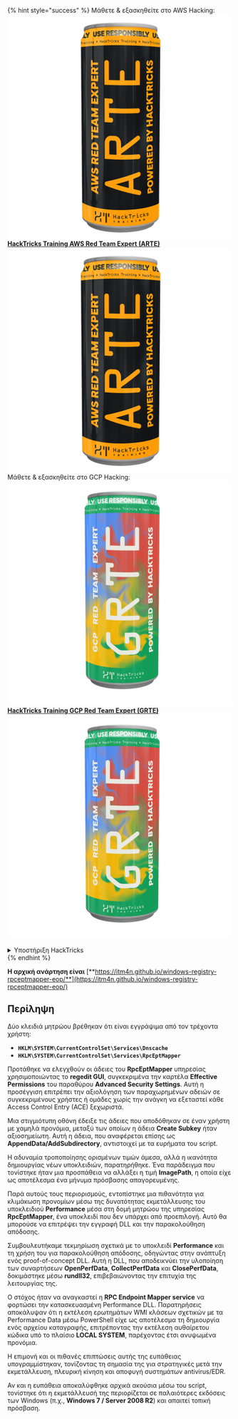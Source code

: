 {% hint style="success" %}
Μάθετε & εξασκηθείτε στο AWS Hacking:<img src="/.gitbook/assets/arte.png" alt="" data-size="line">[**HackTricks Training AWS Red Team Expert (ARTE)**](https://training.hacktricks.xyz/courses/arte)<img src="/.gitbook/assets/arte.png" alt="" data-size="line">\
Μάθετε & εξασκηθείτε στο GCP Hacking: <img src="/.gitbook/assets/grte.png" alt="" data-size="line">[**HackTricks Training GCP Red Team Expert (GRTE)**<img src="/.gitbook/assets/grte.png" alt="" data-size="line">](https://training.hacktricks.xyz/courses/grte)

<details>

<summary>Υποστήριξη HackTricks</summary>

* Ελέγξτε τα [**σχέδια συνδρομής**](https://github.com/sponsors/carlospolop)!
* **Εγγραφείτε στην** 💬 [**ομάδα Discord**](https://discord.gg/hRep4RUj7f) ή στην [**ομάδα telegram**](https://t.me/peass) ή **ακολουθήστε** μας στο **Twitter** 🐦 [**@hacktricks\_live**](https://twitter.com/hacktricks\_live)**.**
* **Μοιραστείτε κόλπα hacking υποβάλλοντας PRs στα** [**HackTricks**](https://github.com/carlospolop/hacktricks) και [**HackTricks Cloud**](https://github.com/carlospolop/hacktricks-cloud) github repos.

</details>
{% endhint %}


**Η αρχική ανάρτηση είναι** [**https://itm4n.github.io/windows-registry-rpceptmapper-eop/**](https://itm4n.github.io/windows-registry-rpceptmapper-eop/)

## Περίληψη

Δύο κλειδιά μητρώου βρέθηκαν ότι είναι εγγράψιμα από τον τρέχοντα χρήστη:

- **`HKLM\SYSTEM\CurrentControlSet\Services\Dnscache`**
- **`HKLM\SYSTEM\CurrentControlSet\Services\RpcEptMapper`**

Προτάθηκε να ελεγχθούν οι άδειες του **RpcEptMapper** υπηρεσίας χρησιμοποιώντας το **regedit GUI**, συγκεκριμένα την καρτέλα **Effective Permissions** του παραθύρου **Advanced Security Settings**. Αυτή η προσέγγιση επιτρέπει την αξιολόγηση των παραχωρημένων αδειών σε συγκεκριμένους χρήστες ή ομάδες χωρίς την ανάγκη να εξεταστεί κάθε Access Control Entry (ACE) ξεχωριστά.

Μια στιγμιότυπη οθόνη έδειξε τις άδειες που αποδόθηκαν σε έναν χρήστη με χαμηλά προνόμια, μεταξύ των οποίων η άδεια **Create Subkey** ήταν αξιοσημείωτη. Αυτή η άδεια, που αναφέρεται επίσης ως **AppendData/AddSubdirectory**, αντιστοιχεί με τα ευρήματα του script.

Η αδυναμία τροποποίησης ορισμένων τιμών άμεσα, αλλά η ικανότητα δημιουργίας νέων υποκλειδιών, παρατηρήθηκε. Ένα παράδειγμα που τονίστηκε ήταν μια προσπάθεια να αλλάξει η τιμή **ImagePath**, η οποία είχε ως αποτέλεσμα ένα μήνυμα πρόσβασης απαγορευμένης.

Παρά αυτούς τους περιορισμούς, εντοπίστηκε μια πιθανότητα για κλιμάκωση προνομίων μέσω της δυνατότητας εκμετάλλευσης του υποκλειδιού **Performance** μέσα στη δομή μητρώου της υπηρεσίας **RpcEptMapper**, ένα υποκλειδί που δεν υπάρχει από προεπιλογή. Αυτό θα μπορούσε να επιτρέψει την εγγραφή DLL και την παρακολούθηση απόδοσης.

Συμβουλευτήκαμε τεκμηρίωση σχετικά με το υποκλειδί **Performance** και τη χρήση του για παρακολούθηση απόδοσης, οδηγώντας στην ανάπτυξη ενός proof-of-concept DLL. Αυτή η DLL, που αποδεικνύει την υλοποίηση των συναρτήσεων **OpenPerfData**, **CollectPerfData** και **ClosePerfData**, δοκιμάστηκε μέσω **rundll32**, επιβεβαιώνοντας την επιτυχία της λειτουργίας της.

Ο στόχος ήταν να αναγκαστεί η **RPC Endpoint Mapper service** να φορτώσει την κατασκευασμένη Performance DLL. Παρατηρήσεις αποκάλυψαν ότι η εκτέλεση ερωτημάτων WMI κλάσεων σχετικών με τα Performance Data μέσω PowerShell είχε ως αποτέλεσμα τη δημιουργία ενός αρχείου καταγραφής, επιτρέποντας την εκτέλεση αυθαίρετου κώδικα υπό το πλαίσιο **LOCAL SYSTEM**, παρέχοντας έτσι ανυψωμένα προνόμια.

Η επιμονή και οι πιθανές επιπτώσεις αυτής της ευπάθειας υπογραμμίστηκαν, τονίζοντας τη σημασία της για στρατηγικές μετά την εκμετάλλευση, πλευρική κίνηση και αποφυγή συστημάτων antivirus/EDR.

Αν και η ευπάθεια αποκαλύφθηκε αρχικά ακούσια μέσω του script, τονίστηκε ότι η εκμετάλλευσή της περιορίζεται σε παλαιότερες εκδόσεις των Windows (π.χ., **Windows 7 / Server 2008 R2**) και απαιτεί τοπική πρόσβαση.
